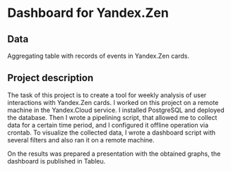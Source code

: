 # Dashboard for Yandex.Zen
## Data
Aggregating table with records of events in Yandex.Zen cards.
## Project description
The task of this project is to create a tool for weekly analysis of user interactions with Yandex.Zen cards.
I worked on this project on a remote machine in the Yandex.Cloud service. I
installed PostgreSQL and deployed the database. Then I wrote a pipelining script,
that allowed me to collect data for a certain time period, and I configured it
offline operation via crontab. To visualize the collected data, I wrote a
dashboard script with several filters and also ran it on a remote machine. 

On the results was prepared a presentation with the obtained graphs, the dashboard is published in Tableu.
